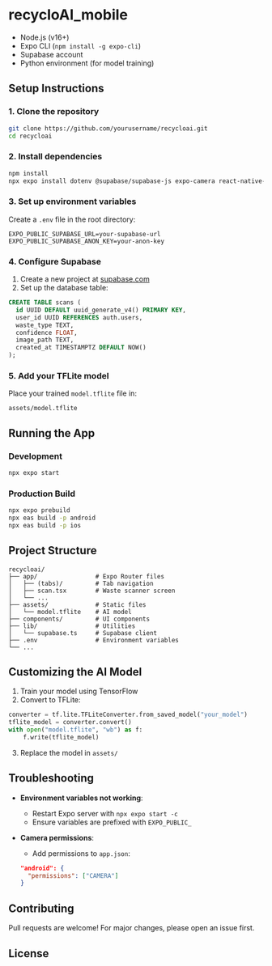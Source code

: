 # recycloAI_mobile


- Node.js (v16+)
- Expo CLI (`npm install -g expo-cli`)
- Supabase account
- Python environment (for model training)


## Setup Instructions

### 1. Clone the repository
```bash
git clone https://github.com/yourusername/recycloai.git
cd recycloai
```

### 2. Install dependencies
```bash
npm install
npx expo install dotenv @supabase/supabase-js expo-camera react-native-fast-tflite
```

### 3. Set up environment variables
Create a `.env` file in the root directory:
```env
EXPO_PUBLIC_SUPABASE_URL=your-supabase-url
EXPO_PUBLIC_SUPABASE_ANON_KEY=your-anon-key
```

### 4. Configure Supabase
1. Create a new project at [supabase.com](https://supabase.com)
2. Set up the database table:
```sql
CREATE TABLE scans (
  id UUID DEFAULT uuid_generate_v4() PRIMARY KEY,
  user_id UUID REFERENCES auth.users,
  waste_type TEXT,
  confidence FLOAT,
  image_path TEXT,
  created_at TIMESTAMPTZ DEFAULT NOW()
);
```

### 5. Add your TFLite model
Place your trained `model.tflite` file in:
```
assets/model.tflite
```

## Running the App

### Development
```bash
npx expo start
```

### Production Build
```bash
npx expo prebuild
npx eas build -p android
npx eas build -p ios
```

## Project Structure
```
recycloai/
├── app/                # Expo Router files
│   ├── (tabs)/         # Tab navigation
│   ├── scan.tsx        # Waste scanner screen
│   └── ...
├── assets/             # Static files
│   └── model.tflite    # AI model
├── components/         # UI components
├── lib/                # Utilities
│   └── supabase.ts     # Supabase client
├── .env                # Environment variables
└── ...
```

## Customizing the AI Model
1. Train your model using TensorFlow
2. Convert to TFLite:
```python
converter = tf.lite.TFLiteConverter.from_saved_model("your_model")
tflite_model = converter.convert()
with open("model.tflite", "wb") as f:
    f.write(tflite_model)
```
3. Replace the model in `assets/`

## Troubleshooting
- **Environment variables not working**: 
  - Restart Expo server with `npx expo start -c`
  - Ensure variables are prefixed with `EXPO_PUBLIC_`
  
- **Camera permissions**: 
  - Add permissions to `app.json`:
  ```json
  "android": {
    "permissions": ["CAMERA"]
  }
  ```

## Contributing
Pull requests are welcome! For major changes, please open an issue first.

## License

